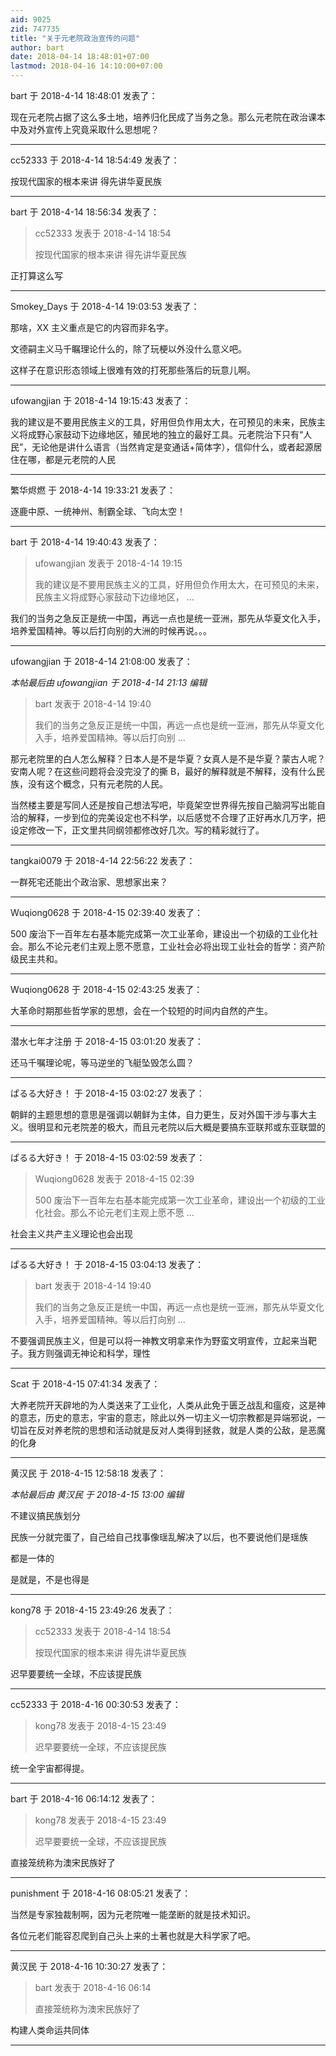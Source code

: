 ```yaml
---
aid: 9025
zid: 747735
title: "关于元老院政治宣传的问题"
author: bart
date: 2018-04-14 18:48:01+07:00
lastmod: 2018-04-16 14:10:00+07:00
---
```


bart 于 2018-4-14 18:48:01 发表了：

现在元老院占据了这么多土地，培养归化民成了当务之急。那么元老院在政治课本中及对外宣传上究竟采取什么思想呢？

---

cc52333 于 2018-4-14 18:54:49 发表了：

按现代国家的根本来讲 得先讲华夏民族

---

bart 于 2018-4-14 18:56:34 发表了：

> cc52333 发表于 2018-4-14 18:54
>
> 按现代国家的根本来讲 得先讲华夏民族

正打算这么写

---

Smokey_Days 于 2018-4-14 19:03:53 发表了：

那啥，XX 主义重点是它的内容而非名字。

文德嗣主义马千瞩理论什么的，除了玩梗以外没什么意义吧。

这样子在意识形态领域上很难有效的打死那些落后的玩意儿啊。

---

ufowangjian 于 2018-4-14 19:15:43 发表了：

我的建议是不要用民族主义的工具，好用但负作用太大，在可预见的未来，民族主义将成野心家鼓动下边缘地区，殖民地的独立的最好工具。元老院治下只有“人民”，无论他是讲什么语言（当然肯定是变通话+简体字），信仰什么，或者起源居住在哪，都是元老院的人民

---

繁华烬燃 于 2018-4-14 19:33:21 发表了：

逐鹿中原、一统神州、制霸全球、飞向太空！

---

bart 于 2018-4-14 19:40:43 发表了：

> ufowangjian 发表于 2018-4-14 19:15
>
> 我的建议是不要用民族主义的工具，好用但负作用太大，在可预见的未来，民族主义将成野心家鼓动下边缘地区， ...

我们的当务之急反正是统一中国，再远一点也是统一亚洲，那先从华夏文化入手，培养爱国精神。等以后打向别的大洲的时候再说。。。

---

ufowangjian 于 2018-4-14 21:08:00 发表了：

_本帖最后由 ufowangjian 于 2018-4-14 21:13 编辑_

> bart 发表于 2018-4-14 19:40
>
> 我们的当务之急反正是统一中国，再远一点也是统一亚洲，那先从华夏文化入手，培养爱国精神。等以后打向别 ...

那元老院里的白人怎么解释？日本人是不是华夏？女真人是不是华夏？蒙古人呢？安南人呢？在这些问题将会没完没了的撕 B，最好的解释就是不解释，没有什么民族，没有这个概念，只有元老院的人民。

当然楼主要是写同人还是按自己想法写吧，毕竟架空世界得先按自己脑洞写出能自洽的解释，一步到位的完美设定也不科学，以后感觉不合理了正好再水几万字，把设定修改一下，正文里共同纲领都修改好几次。写的精彩就行了。

---

tangkai0079 于 2018-4-14 22:56:22 发表了：

一群死宅还能出个政治家、思想家出来？

---

Wuqiong0628 于 2018-4-15 02:39:40 发表了：

500 废治下一百年左右基本能完成第一次工业革命，建设出一个初级的工业化社会。那么不论元老们主观上愿不愿意，工业社会必将出现工业社会的哲学：资产阶级民主共和。

---

Wuqiong0628 于 2018-4-15 02:43:25 发表了：

大革命时期那些哲学家的思想，会在一个较短的时间内自然的产生。

---

潜水七年才注册 于 2018-4-15 03:01:20 发表了：

还马千嘱理论呢，等马逆坐的飞艇坠毁怎么圆？

---

ぱるる大好き！ 于 2018-4-15 03:02:27 发表了：

朝鲜的主题思想的意思是强调以朝鲜为主体，自力更生，反对外国干涉与事大主义。很明显和元老院差的极大，而且元老院以后大概是要搞东亚联邦或东亚联盟的

---

ぱるる大好き！ 于 2018-4-15 03:02:59 发表了：

> Wuqiong0628 发表于 2018-4-15 02:39
>
> 500 废治下一百年左右基本能完成第一次工业革命，建设出一个初级的工业化社会。那么不论元老们主观上愿不愿 ...

社会主义共产主义理论也会出现

---

ぱるる大好き！ 于 2018-4-15 03:04:13 发表了：

> bart 发表于 2018-4-14 19:40
>
> 我们的当务之急反正是统一中国，再远一点也是统一亚洲，那先从华夏文化入手，培养爱国精神。等以后打向别 ...

不要强调民族主义，但是可以将一神教文明拿来作为野蛮文明宣传，立起来当靶子。我方则强调无神论和科学，理性

---

Scat 于 2018-4-15 07:41:34 发表了：

大养老院开天辟地的为人类送来了工业化，人类从此免于匮乏战乱和瘟疫，这是神的意志，历史的意志，宇宙的意志，除此以外一切主义一切宗教都是异端邪说，一切旨在反对养老院的思想和活动就是反对人类得到拯救，就是人类的公敌，是恶魔的化身

---

黄汉民 于 2018-4-15 12:58:18 发表了：

_本帖最后由 黄汉民 于 2018-4-15 13:00 编辑_

不建议搞民族划分

民族一分就完蛋了，自己给自己找事像瑶乱解决了以后，也不要说他们是瑶族

都是一体的

是就是，不是也得是

---

kong78 于 2018-4-15 23:49:26 发表了：

> cc52333 发表于 2018-4-14 18:54
>
> 按现代国家的根本来讲 得先讲华夏民族

迟早要要统一全球，不应该提民族

---

cc52333 于 2018-4-16 00:30:53 发表了：

> kong78 发表于 2018-4-15 23:49
>
> 迟早要要统一全球，不应该提民族

统一全宇宙都得提。

---

bart 于 2018-4-16 06:14:12 发表了：

> kong78 发表于 2018-4-15 23:49
>
> 迟早要要统一全球，不应该提民族

直接笼统称为澳宋民族好了

---

punishment 于 2018-4-16 08:05:21 发表了：

当然是专家独裁制啊，因为元老院唯一能垄断的就是技术知识。

各位元老们能容忍爬到自己头上来的土著也就是大科学家了吧。

---

黄汉民 于 2018-4-16 10:30:27 发表了：

> bart 发表于 2018-4-16 06:14
>
> 直接笼统称为澳宋民族好了

构建人类命运共同体

---
